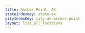 ```yaml
---
title: Anchor Point, AK
stateIndexKey: state-ak
cityIndexKey: city-ak-anchor-point
layout: list_all_locations
---
```

